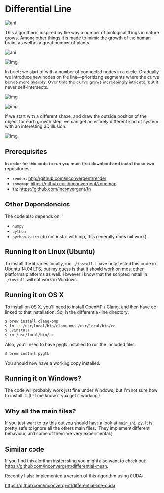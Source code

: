 Differential Line
=============

![ani](/img/ani2.gif?raw=true "animation")

This algorithm is inspired by the way a number of biological things in nature
grows. Among other things it is made to mimic the growth of the human brain, as
well as a great number of plants.

![ani](/img/ani.gif?raw=true "animation")

![img](/img/img.jpg?raw=true "image")

In brief; we start of with a number of connected nodes in a circle. Gradually
we introduce new nodes on the line—prioritizing segments where the curve bends
more sharply.  Over time the curve grows increasingly intricate, but it never
self-intersects.

![img](/img/img1.jpg?raw=true "image")

![img](/img/img2.jpg?raw=true "image")

If we start with a different shape, and draw the outside position of the object
for each growth step, we can get an entirely different kind of system with an
interesting 3D illusion.

![img](/img/img3.jpg?raw=true "image")

## Prerequisites

In order for this code to run you must first download and install these two
repositories:

*    `render`: http://github.com/inconvergent/render
*    `zonemap`: https://github.com/inconvergent/zonemap
*    `fn`: https://github.com/inconvergent/fn

## Other Dependencies

The code also depends on:

*    `numpy`
*    `cython`
*    `python-cairo` (do not install with pip, this generally does not work)

## Running it on Linux (Ubuntu)

To install the libraries locally, run `./install`. I have only tested this code
in Ubuntu 14.04 LTS, but my guess is that it should work on most other
platforms platforms as well.  However i know that the scripted install in
`./install` will not work in Windows

## Running it on OS X

To install on OS X, you'll need to install [OpenMP /
Clang](https://clang-omp.github.io/), and then have cc linked to that
installation. So, in the differential-line directory:

```bash
$ brew install clang-omp
$ ln -s /usr/local/bin/clang-omp /usr/local/bin/cc
$ ./install
$ rm /usr/local/bin/cc
```

Also, you'll need to have pygtk installed to run the included files.

```bash
$ brew install pygtk
```

You should now have a working copy installed.

## Running it on Windows?

The code will probably work just fine under Windows, but I'm not sure how to
install it. (Let me know if you get it working!)

## Why all the main files?

If you just want to try this out you should have a look at `main_ani.py`. It is
pretty safe to ignore all the others main files. (They implement different
behaviour, and some of them are very experimental.)

## Similar code

If you find this alorithm insteresting you might also want to check out:
https://github.com/inconvergent/differential-mesh.

Recently I also implemented a version of this algorithm using CUDA:

https://github.com/inconvergent/differential-line-cuda

